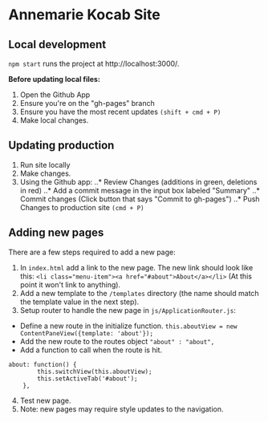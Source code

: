 # Annemarie Kocab Site

## Local development

`npm start` runs the project at http://localhost:3000/.

**Before updating local files:**

1. Open the Github App
2. Ensure you're on the "gh-pages" branch
3. Ensure you have the most recent updates `(shift + cmd + P)`
4. Make local changes.

## Updating production

1. Run site locally
2. Make changes.
3. Using the Github app:
..* Review Changes (additions in green, deletions in red)
..* Add a commit message in the input box labeled "Summary"
..* Commit changes (Click button that says "Commit to gh-pages")
..* Push Changes to production site `(cmd + P)`

## Adding new pages

There are a few steps required to add a new page:

1. In `index.html` add a link to the new page. The new link should look like this: `<li class="menu-item"><a href="#about">About</a></li>` (At this point it won't link to anything).
2. Add a new template to the `/templates` directory (the name should match the template value in the next step).
3. Setup router to handle the new page in `js/ApplicationRouter.js`:
* Define a new route in the initialize function. `this.aboutView = new ContentPaneView({template: 'about'});`
* Add the new route to the routes object `"about" : "about",`
* Add a function to call when the route is hit.
```
about: function() {
		this.switchView(this.aboutView);
		this.setActiveTab('#about');
	},
```
4. Test new page.
5. Note: new pages may require style updates to the navigation. 
